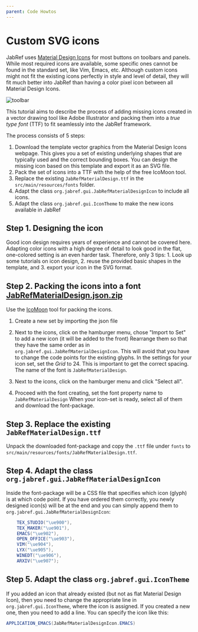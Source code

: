```yaml
---
parent: Code Howtos
---
```

# Custom SVG icons

JabRef uses [Material Design Icons](https://materialdesignicons.com) for most buttons on toolbars and panels. While most required icons are available, some specific ones cannot be found in the standard set, like Vim, Emacs, etc. Although custom icons might not fit the existing icons perfectly in style and level of detail, they will fit much better into JabRef than having a color pixel icon between all Material Design Icons.

![toolbar](http://i.imgur.com/KlyYrNn.png)

This tutorial aims to describe the process of adding missing icons created in a vector drawing tool like Adobe Illustrator and packing them into a _true type font_ (TTF) to fit seamlessly into the JabRef framework.

The process consists of 5 steps:

1. Download the template vector graphics from the Material Design Icons webpage. This gives you a set of existing underlying shapes that are typically used and the correct bounding boxes. You can design the missing icon based on this template and export it as an SVG file.
2. Pack the set of icons into a TTF with the help of the free IcoMoon tool.
3. Replace the existing `JabRefMaterialDesign.ttf` in the `src/main/resources/fonts` folder.
4. Adapt the class `org.jabref.gui.JabRefMaterialDesignIcon` to include all icons.
5. Adapt the class `org.jabref.gui.IconTheme` to make the new icons available in JabRef

## Step 1. Designing the icon

Good icon design requires years of experience and cannot be covered here. Adapting color icons with a high degree of detail to look good in the flat, one-colored setting is an even harder task. Therefore, only 3 tips: 1. Look up some tutorials on icon design, 2. reuse the provided basic shapes in the template, and 3. export your icon in the SVG format.

## Step 2. Packing the icons into a font [JabRefMaterialDesign.json.zip](https://github.com/user-attachments/files/16617468/JabRefMaterialDesign.json.zip)


Use the [IcoMoon](https://icomoon.io) tool for packing the icons.

1. Create a new set by importing the json file 

2. Next to the icons, click on the hamburger menu, chose "Import to Set" to add a new icon (it will be added to the front)
Rearrange them so that they have the same order as in `org.jabref.gui.JabRefMaterialDesignIcon`. This will avoid that you have to change the code points for the existing glyphs. In the settings for your icon set, set the _Grid_ to 24. This is important to get the correct spacing. The name of the font is `JabRefMaterialDesign`.
3. Next to the icons, click on the hamburger menu and click "Select all".
4. Proceed with the font creating, set the font property name to `JabRefMaterialDesign`
When your icon-set is ready, select all of them and download the font-package.

## Step 3. Replace the existing `JabRefMaterialDesign.ttf`

Unpack the downloaded font-package and copy the `.ttf` file under `fonts` to `src/main/resources/fonts/JabRefMaterialDesign.ttf`.

## Step 4. Adapt the class `org.jabref.gui.JabRefMaterialDesignIcon`

Inside the font-package will be a CSS file that specifies which icon (glyph) is at which code point. If you have ordered them correctly, you newly designed icon(s) will be at the end and you can simply append them to `org.jabref.gui.JabRefMaterialDesignIcon`:

```java
    TEX_STUDIO("\ue900"),
    TEX_MAKER("\ue901"),
    EMACS("\ue902"),
    OPEN_OFFICE("\ue903"),
    VIM("\ue904"),
    LYX("\ue905"),
    WINEDT("\ue906"),
    ARXIV("\ue907");
```

## Step 5. Adapt the class `org.jabref.gui.IconTheme`

If you added an icon that already existed (but not as flat Material Design Icon), then you need to change the appropriate line in `org.jabref.gui.IconTheme`, where the icon is assigned. If you created a new one, then you need to add a line. You can specify the icon like this:

```java
APPLICATION_EMACS(JabRefMaterialDesignIcon.EMACS)
```
